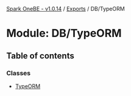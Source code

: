 [Spark OneBE - v1.0.14](../README.md) / [Exports](../modules.md) / DB/TypeORM

# Module: DB/TypeORM

## Table of contents

### Classes

- [TypeORM](../classes/DB_TypeORM.TypeORM.md)
